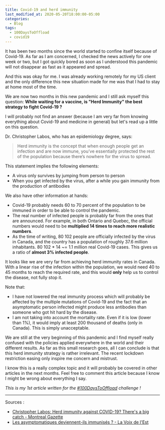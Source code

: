 ```yaml
---
title: Covid-19 and herd immunity
last_modified_at: 2020-05-20T18:00:00-05:00
categories:
  - Blog
tags:
  - 100DaysToOffload
  - covid19
---
```


It has been two months since the world started to confine itself because of Covid-19. As far as I am concerned, I checked the news actively for one week or two, but I got quickly bored as soon as I understood this pandemic will not disappear as fast as it appeared and spread.

And this was okay for me. I was already working remotely for my US client and the only difference this new situation made for me was that I had to stay at home most of the time.

We are now two months in this new pandemic and I still ask myself this question: **While waiting for a vaccine, is "Herd Immunity" the best strategy to fight Covid-19 ?**

I will probably not find an answer (because I am very far from knowing everything about Covid-19 and medicine in general) but let's read up a little on this question.

Dr. Christopher Labos, who has an epidemiology degree, says:

> Herd immunity is the concept that when enough people get an infection and are now immune, you’ve essentially protected the rest of the population because there’s nowhere for the virus to spread.

This statement implies the following elements:

* A virus only survives by jumping from person to person
* When you get infected by the virus, after a while you gain immunity from the production of antibodies

We also have other information at hands:

* Covid-19 probably needs 60 to 70 percent of the population to be immuned in order to be able to control the pandemic.
* The real number of infected people is probably far from the ones that are announced. For example, in both Ontario and Quebec, the official numbers would need to be **multiplied 14 times to reach more realistic numbers**.
* As the time of writing, 80 102 people are officially infected by the virus in Canada, and the country has a population of roughly 37.6 million inhabitants. 
80 102 * 14 ~= 1.1 million real Covid-19 cases. This gives us a ratio of **almost 3% infected people**.

It looks like we are very far from achieving herd immunity rates in Canada. With a linear rise of the infection within the population, we would need 40 to 45 months to reach the required rate, and this would **only** help us to control the disease, not fully stop it.

Note that:

* I have not lowered the real immunity process which will probably be affected by the multiple mutations of Covid-19 and the fact that an asymptomatic person infected might produce less antibodies than someone who got hit hard by the disease.
* I am not taking into account the mortality rate. Even if it is low (lower than 1%), it would imply at least 200 thousand of deaths (only in Canada). This is simply unacceptable.

We are still at the very beginning of this pandemic and I find myself really confused with the policies applied everywhere in the world and their different results. As far as this small research goes, all I can conclude is that this herd immunity strategy is rather irrelevant. The recent lockdown restriction easing only inspire me concern and mistrust.

I know this is a really complex topic and it will probably be covered in other articles in the next months. Feel free to comment this article because I know I might be wrong about everything I say.

*This is my 1st article written for the [#100DaysToOffload](https://100daystooffload.com/) challenge !* 

---
Sources :
* [Christopher Labos: Herd immunity against COVID-19? There's a big catch - Montreal Gazette](https://montrealgazette.com/opinion/columnists/christopher-labos-herd-immunity-against-covid-19-theres-a-big-catch/)
* [Les asymptomatiques deviennent-ils immunisés ? - La Voix de l'Est](https://www.lavoixdelest.ca/chroniques/jean-francois-cliche/les-asymptomatiques-deviennent-ils-immunises--9773f42bc92f7a9ec6a71dc0b2b9321c)